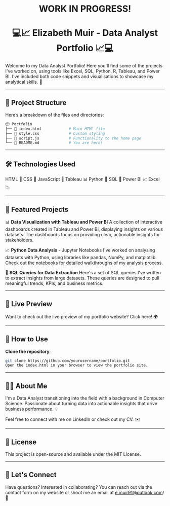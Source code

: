 # <div align="center">WORK IN PROGRESS!</div>

# <div align="center">💻📈 Elizabeth Muir - Data Analyst Portfolio 📈💻</div>

Welcome to my Data Analyst Portfolio! Here you'll find some of the projects I've worked on, using tools like Excel, SQL, Python, R, Tableau, and Power BI. I've included both code snippets and visualisations to showcase my analytical skills. 🚀

---

## 📁 Project Structure
Here’s a breakdown of the files and directories:

```bash
📦 Portfolio
├── 📄 index.html            # Main HTML file
├── 📄 style.css             # Custom styling
├── 📄 script.js             # Functionality to the home page
└── 📄 README.md             # You are here!
```
---

## 🛠️ Technologies Used
HTML 📝
CSS 🎨
JavaScript 🚀
Tableau 📊
Python 🐍
SQL 💾
Power BI 📈
Excel 📉

---

## 🌟 Featured Projects
📊 **Data Visualization with Tableau and Power BI**
A collection of interactive dashboards created in Tableau and Power BI, displaying insights on various datasets. The dashboards focus on providing clear, actionable insights for stakeholders.

📈 **Python Data Analysis** - Jupyter Notebooks
I've worked on analysing datasets with Python, using libraries like pandas, NumPy, and matplotlib. Check out the notebooks for detailed walkthroughs of my analysis process.

🧮 **SQL Queries for Data Extraction**
Here's a set of SQL queries I've written to extract insights from large datasets. These queries are designed to pull meaningful trends, KPIs, and business metrics.

---

## 🔗 Live Preview
Want to check out the live preview of my portfolio website? Click here! 🌍

---

## 🚀 How to Use
**Clone the repository**:
```bash
git clone https://github.com/yourusername/portfolio.git
Open the index.html in your browser to view the portfolio site.
```

---

## 👩‍💻 About Me
I'm a Data Analyst transitioning into the field with a background in Computer Science. Passionate about turning data into actionable insights that drive business performance. 💡

Feel free to connect with me on LinkedIn or check out my CV. ✉️

---

## 📝 License
This project is open-source and available under the MIT License.

---

## 🔧 Let's Connect
Have questions? Interested in collaborating? You can reach out via the contact form on my website or shoot me an email at e.muir91@outlook.com! 🌟

